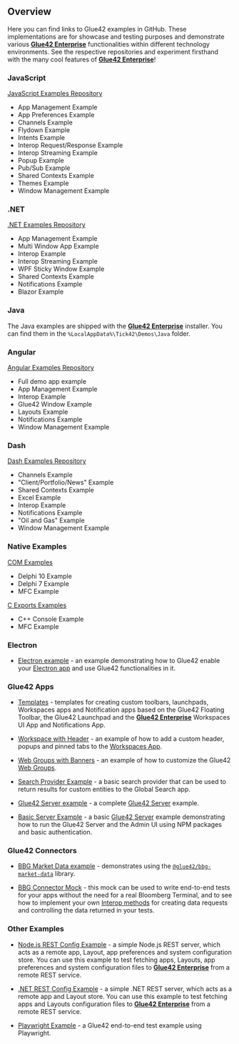 ## Overview

Here you can find links to Glue42 examples in GitHub. These implementations are for showcase and testing purposes and demonstrate various [**Glue42 Enterprise**](https://glue42.com/enterprise/) functionalities within different technology environments. See the respective repositories and experiment firsthand with the many cool features of [**Glue42 Enterprise**](https://glue42.com/enterprise/)!

### JavaScript

[JavaScript Examples Repository](https://github.com/Glue42/js-examples)

- App Management Example
- App Preferences Example
- Channels Example
- Flydown Example
- Intents Example
- Interop Request/Response Example
- Interop Streaming Example
- Popup Example
- Pub/Sub Example
- Shared Contexts Example
- Themes Example
- Window Management Example

### .NET

[.NET Examples Repository](https://github.com/Glue42/net-examples)

- App Management Example
- Multi Window App Example
- Interop Example
- Interop Streaming Example
- WPF Sticky Window Example
- Shared Contexts Example
- Notifications Example
- Blazor Example

### Java

The Java examples are shipped with the [**Glue42 Enterprise**](https://glue42.com/enterprise/) installer. You can find them in the `%LocalAppData%\Tick42\Demos\Java` folder.

### Angular

[Angular Examples Repository](https://github.com/Glue42/ng-glue-examples)

- Full demo app example
- App Management Example
- Interop Example
- Glue42 Window Example
- Layouts Example
- Notifications Example
- Window Management Example

### Dash

[Dash Examples Repository](https://github.com/Glue42/glue-dash-example)

- Channels Example
- "Client/Portfolio/News" Example
- Shared Contexts Example
- Excel Example
- Interop Example
- Notifications Example
- "Oil and Gas" Example
- Window Management Example

### Native Examples

[COM Examples](https://github.com/Glue42/native-examples/tree/main/glue-com)

- Delphi 10 Example
- Delphi 7 Example
- MFC Example

[C Exports Examples](https://github.com/Glue42/native-examples/tree/main/glue-c-exports)

- C++ Console Example
- MFC Example

### Electron

- [Electron example](https://github.com/Glue42/electron-example) - an example demonstrating how to Glue42 enable your [Electron app](../../getting-started/how-to/glue42-enable-your-app/electron/index.html) and use Glue42 functionalities in it.

### Glue42 Apps

- [Templates](https://github.com/Glue42/templates) - templates for creating custom toolbars, launchpads, Workspaces apps and Notification apps based on the Glue42 Floating Toolbar, the Glue42 Launchpad and the [**Glue42 Enterprise**](https://glue42.com/enterprise/) Workspaces UI App and Notifications App.

- [Workspace with Header](https://github.com/Glue42/workspace-with-header) - an example of how to add a custom header, popups and pinned tabs to the [Workspaces App](../../glue42-concepts/windows/workspaces/overview/index.html#workspaces_concepts-frame).

- [Web Groups with Banners](https://github.com/Glue42/web-groups-with-banners) - an example of how to customize the Glue42 [Web Groups](../../glue42-concepts/windows/window-management/overview/index.html#window_groups-web_groups).

- [Search Provider Example](https://github.com/Glue42/search-provider) - a basic search provider that can be used to return results for custom entities to the Global Search app.

- [Glue42 Server example](https://github.com/glue42/server-example) - a complete [Glue42 Server](../../glue42-concepts/glue42-server/index.html) example.

- [Basic Server Example](https://github.com/Glue42/server-example-basic) - a basic [Glue42 Server](../../glue42-concepts/glue42-server/index.html) example demonstrating how to run the Glue42 Server and the Admin UI using NPM packages and basic authentication.

### Glue42 Connectors

- [BBG Market Data example](https://github.com/Tick42/bbg-market-data-example) - demonstrates using the [`@glue42/bbg-market-data`](https://www.npmjs.com/package/@glue42/bbg-market-data) library.

- [BBG Connector Mock](https://github.com/Glue42/bbg-connector-mock) - this mock can be used to write end-to-end tests for your apps without the need for a real Bloomberg Terminal, and to see how to implement your own [Interop methods](../../glue42-concepts/data-sharing-between-apps/interop/overview/index.html) for creating data requests and controlling the data returned in your tests.

### Other Examples

- [Node.js REST Config Example](https://github.com/Glue42/rest-config-example-node-js) - a simple Node.js REST server, which acts as a remote app, Layout, app preferences and system configuration store. You can use this example to test fetching apps, Layouts, app preferences and system configuration files to [**Glue42 Enterprise**](https://glue42.com/enterprise/) from a remote REST service.

- [.NET REST Config Example](https://github.com/Tick42/rest-config-example-net) - a simple .NET REST server, which acts as a remote app and Layout store. You can use this example to test fetching apps and Layouts configuration files to [**Glue42 Enterprise**](https://glue42.com/enterprise/) from a remote REST service.

- [Playwright Example](https://github.com/Glue42/playwright-example) - a Glue42 end-to-end test example using Playwright.